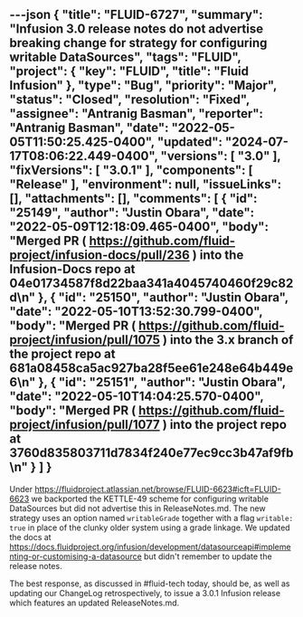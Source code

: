 ---json
{
  "title": "FLUID-6727",
  "summary": "Infusion 3.0 release notes do not advertise breaking change for strategy for configuring writable DataSources",
  "tags": "FLUID",
  "project": {
    "key": "FLUID",
    "title": "Fluid Infusion"
  },
  "type": "Bug",
  "priority": "Major",
  "status": "Closed",
  "resolution": "Fixed",
  "assignee": "Antranig Basman",
  "reporter": "Antranig Basman",
  "date": "2022-05-05T11:50:25.425-0400",
  "updated": "2024-07-17T08:06:22.449-0400",
  "versions": [
    "3.0"
  ],
  "fixVersions": [
    "3.0.1"
  ],
  "components": [
    "Release"
  ],
  "environment": null,
  "issueLinks": [],
  "attachments": [],
  "comments": [
    {
      "id": "25149",
      "author": "Justin Obara",
      "date": "2022-05-09T12:18:09.465-0400",
      "body": "Merged PR ( <https://github.com/fluid-project/infusion-docs/pull/236> ) into the Infusion-Docs repo at 04e01734587f8d22baa341a4045740460f29c82d\n"
    },
    {
      "id": "25150",
      "author": "Justin Obara",
      "date": "2022-05-10T13:52:30.799-0400",
      "body": "Merged PR ( <https://github.com/fluid-project/infusion/pull/1075> ) into the 3.x branch of the project repo at 681a08458ca5ac927ba28f5ee61e248e64b449e6\n"
    },
    {
      "id": "25151",
      "author": "Justin Obara",
      "date": "2022-05-10T14:04:25.570-0400",
      "body": "Merged PR ( <https://github.com/fluid-project/infusion/pull/1077> ) into the project repo at 3760d835803711d7834f240e77ec9cc3b47af9fb\n"
    }
  ]
}
---
Under <https://fluidproject.atlassian.net/browse/FLUID-6623#icft=FLUID-6623> we backported the KETTLE-49 scheme for configuring writable DataSources but did not advertise this in ReleaseNotes.md. The new strategy uses an option named `writableGrade` together with a flag `writable: true` in place of the clunky older system using a grade linkage. We updated the docs at <https://docs.fluidproject.org/infusion/development/datasourceapi#implementing-or-customising-a-datasource> but didn't remember to update the release notes.

The best response, as discussed in #fluid-tech today, should be, as well as updating our ChangeLog retrospectively, to issue a 3.0.1 Infusion release which features an updated ReleaseNotes.md.

        